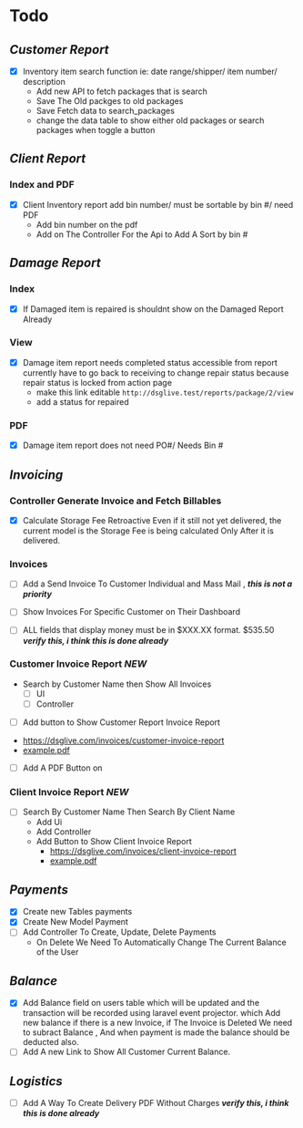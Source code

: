# Todo
## ***Customer Report***
- [x] Inventory item search function ie: date range/shipper/ item number/ description
  - Add new API to fetch packages that is search
  - Save The Old packges to old packages
  - Save Fetch data to search_packages 
  - change the data table to show either old packages or search packages when toggle a button

## ***Client Report***
### Index and PDF
- [x] Client Inventory report add bin number/ must be sortable by bin #/ need PDF
  - Add bin number on the pdf
  - Add on The Controller For the Api to Add A Sort by bin #

## ***Damage Report***
### Index
- [x] If Damaged item is repaired is shouldnt show on the Damaged Report Already
### View
- [x] Damage item report needs completed status accessible from report currently have to go back to receiving to change repair status because repair status is locked from action page
  - make this link editable `http://dsglive.test/reports/package/2/view` 
  - add a status for repaired
### PDF
- [x] Damage item report does not need PO#/ Needs Bin #


## ***Invoicing***

### Controller Generate Invoice and Fetch Billables
- [x] Calculate Storage Fee Retroactive Even if it still not yet delivered, the current model is the Storage Fee is being calculated Only After it is delivered.

### Invoices
- [  ] Add a Send Invoice To Customer Individual and Mass Mail , ***this is not a priority***
- [  ] Show Invoices For Specific Customer on Their Dashboard
- [  ] ALL fields that display money must be in $XXX.XX format. $535.50   ***verify this, i think this is done already***


### Customer Invoice Report ***NEW***
- Search by Customer Name then Show All Invoices
  - [  ] UI
  - [  ] Controller
- [  ]  Add button to Show Customer Report Invoice Report
  - https://dsglive.com/invoices/customer-invoice-report
  - [example.pdf](./z-resources/customer-invoice-report.pdf) 
- [  ] Add A PDF Button on 
### Client Invoice Report ***NEW***
- [  ] Search By Customer Name Then Search By Client Name
  - Add Ui
  - Add Controller
  - Add Button to Show Client Invoice Report
    - https://dsglive.com/invoices/client-invoice-report
    - [example.pdf](./z-resources/client-invoice-report.pdf) 

## ***Payments***
- [x] Create new Tables payments
- [x] Create New Model Payment
- [ ] Add Controller To Create, Update, Delete Payments
  - On Delete We Need To Automatically Change The Current Balance of the User

## ***Balance***
- [x] Add Balance field on users table which will be updated and the transaction will be recorded using laravel event projector. which Add new balance if there is a new Invoice, if The Invoice is Deleted We need to subract Balance , And when payment is made the balance should be deducted also.
- [ ] Add A new Link to Show All Customer Current Balance.

## ***Logistics***
- [ ] Add A Way To Create Delivery PDF Without Charges ***verify this, i think this is done already***


